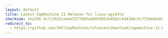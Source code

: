 ```yaml
---
layout: default
title: Latest SapMachine 21 Release for linux-ppc64le
checksum: sha256 dc717625cedee3277083ad893d052e0582c4341b6c5c7739e8ed432ef43c5be7
redirect_to:
  - https://github.com/SAP/SapMachine/releases/download/sapmachine-21.0.5/sapmachine-jre-21.0.5_linux-ppc64le_bin.tar.gz
---
```

